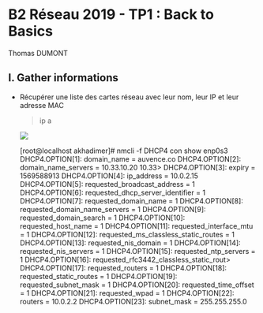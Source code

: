 # B2 Réseau 2019 - TP1 : Back to Basics
Thomas DUMONT

## I. Gather informations
* Récupérer une liste des cartes réseau avec leur nom, leur IP et leur adresse MAC
    
    >ip a

    ![](https://image.noelshack.com/fichiers/2019/39/4/1569502004-liste-cartes-reseaux.png)
    
    [root@localhost akhadimer]# nmcli -f DHCP4 con show enp0s3
DHCP4.OPTION[1]:                        domain_name = auvence.co
DHCP4.OPTION[2]:                        domain_name_servers = 10.33.10.20 10.33>
DHCP4.OPTION[3]:                        expiry = 1569588913
DHCP4.OPTION[4]:                        ip_address = 10.0.2.15
DHCP4.OPTION[5]:                        requested_broadcast_address = 1
DHCP4.OPTION[6]:                        requested_dhcp_server_identifier = 1
DHCP4.OPTION[7]:                        requested_domain_name = 1
DHCP4.OPTION[8]:                        requested_domain_name_servers = 1
DHCP4.OPTION[9]:                        requested_domain_search = 1
DHCP4.OPTION[10]:                       requested_host_name = 1
DHCP4.OPTION[11]:                       requested_interface_mtu = 1
DHCP4.OPTION[12]:                       requested_ms_classless_static_routes = 1
DHCP4.OPTION[13]:                       requested_nis_domain = 1
DHCP4.OPTION[14]:                       requested_nis_servers = 1
DHCP4.OPTION[15]:                       requested_ntp_servers = 1
DHCP4.OPTION[16]:                       requested_rfc3442_classless_static_rout>
DHCP4.OPTION[17]:                       requested_routers = 1
DHCP4.OPTION[18]:                       requested_static_routes = 1
DHCP4.OPTION[19]:                       requested_subnet_mask = 1
DHCP4.OPTION[20]:                       requested_time_offset = 1
DHCP4.OPTION[21]:                       requested_wpad = 1
DHCP4.OPTION[22]:                       routers = 10.0.2.2
DHCP4.OPTION[23]:                       subnet_mask = 255.255.255.0

